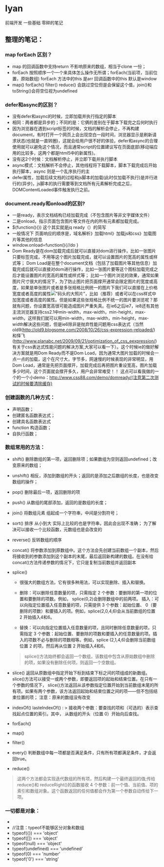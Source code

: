 # lyan
前端开发 一些基础 零碎的笔记
## 整理的笔记：
### map forEach 区别？
  * map 的回调函数中支持return 不影响原来的数组，相当于clone 一份；
  * forEach 按照顺序一个一个来具体怎么操作无所谓；forEach(当前项，当前位置，原始数组) forEach 方法中的this 是arr 回调函数中的this 默认是window
 * map() forEach() filter() reduce()  会跳过空位但是会保留这个值，join()和toString()会将空位视为undefined
### defer和async的区别？
  * 没有defer和async的时候，立即加载并执行指定的脚本
  * 相同：两者都是异步的；不同的是：它俩的差别在于脚本下载完之后何时执行
  * 因为浏览器在遇到script标签的时候，文档的解析会停止，不再构建document，有时打开一个网页上会出现空白一段时间，浏览器显示是刷新请求状态(也就是一直转圈)，这就会给用户很不好的体验，defer和async的合理使用就可以避免这个情况，而且通常script的位置建议写在页面底部(移动端应用的比较多，这两个都是html5中的新属性)。
  * 没有这2个时候：文档解析停止，并立即下载并执行脚本
  * async模式：文档解析不会停止，其他线程将下载脚本，脚本下载完成后开始执行脚本，async 则是一个乱序执行的主
  * defer属性，加载后续文档的过程和js脚本的加载(此时仅加载不执行)是并行进行的(异步)，js脚本的执行需要等到文档所有元素解析完成之后，DOMContentLoaded事件触发执行之前。

### document.ready和onload的区别?
  * 一是ready，表示文档结构已经加载完成（不包含图片等非文字媒体文件）
  * 二是onload，指示页面包含图片等文件在内的所有元素都加载完成。
  * $(function(){}) 这个其实就是jq ready（）的简写
  * 一般情况下 页面响应的顺序是，域名解析》加载html》加载js和css》加载图片等其他的信息
  * window.onload=function(){//do }
  * Dom Ready是在dom加载完成后就可以直接对dom进行操作，比如一张图片只要<img>标签完成，不用等这个图片加载完成，就可以设置图片的宽高的属性或样式等；
Dom Load是在整个document文档（包括了加载图片等其他信息）加载完成后就可以直接对dom进行操作，比如一张图片要等这个图标加载完成之后才能设置图片的宽高的属性或样式等；
比如一个图片浏览的效果，通常如果图片尺寸很大的情况下，为了防止图片把页面撑开通常会限定图片的宽度或高度，如果是单张图片或者是多张规格比例统一的图片下我们可以直接在<img>上价格宽度或者高度的属性<img src=“img.jpg” alt=”码头的大照片” width=“100” height=“90”>，比如（推荐）或者可以在css样式中加宽度或者高度的属性。但是如果这些张规格比例不统一的图片要浏览呢？那就有问题，你设置宽高很可能造成图片严重失真。在ie6之后ie7，ie8还有其他主流浏览器支持css2.1中min-width，max-width，min-height，max-width，这样我们就可以用min-width，max-width，min-height，max-width解决这些问题，但是ie6除非是抛弃性能问题用css表达式（当然old9(http://old9.blogsome.com/2008/10/26/css-expression-reloaded/)和怿飞(http://www.planabc.net/2009/09/21/optimization_of_css_eexpression/)有关于css表达式性能问题的解决方案,大家可以看一下）。这个时候ie的做好解决方案就是用Dom Ready而不是Dom Load，因为通常大图片加载的时候会一点一点的加载，这个在尺寸大，字节多，网速慢的时候表现的非常明显，用Dom Load，通常是先把页面撑开，加载完成后再把图片重设宽高，图片加载多少时间，这个页面就会撑开多久，用户会非常难受！！
这点可以看我做的一个的一个小demo：http://www.css88.com/demo/domready/(注意第二次测试的时候要清除缓存)
### 创建函数的几种方式：
   * 声明函数；
   * 创建匿名函数表达式；
   * 创建具名函数表达式
   * function 构造函数；
   * 自执行函数；
### 数组常用的方法：
   * shift() 删除数组的第一项，返回删除项；如果数组为空则返回undefined；改变原来的数组； 
   * unshift() 相反，添加到数组的开头；返回的是添加之后数组的长度，也是改变数组的操作；
   * pop() 删除最后一项，返回删除的项
   * push() 从数组的尾部添加，返回的是数组的长度；
   * join() 将数组元素 组起成一个字符串，中间是分割符号；
   * sort() 排序 从小到大 实际上比较的也是字符串，因此会出现不准确； 为了解决可以接收一个比较函数，元数组也是会改变的
   * reverse()  反转数组的顺序
   * concat()  将参数添加到原数组中。这个方法会先创建当前数组一个副本，然后将接收到的参数添加到这个副本的末尾，最后返回新构建的数组。在没有给 concat()方法传递参数的情况下，它只是复制当前数组并返回副本
   * splice()
       * 很强大的数组方法，它有很多种用法，可以实现删除、插入和替换。
       
      * 删除：可以删除任意数量的项，只需指定 2 个参数：要删除的第一项的位置和要删除的项数。例如， splice(0,2)会删除数组中的前两项。
         插入：可以向指定位置插入任意数量的项，只需提供 3 个参数：起始位置、 0（要删除的项数）和要插入的项。例如，splice(2,0,4,6)会从当前数组的位置 2 开始插入4和6。
       *  替换：可以向指定位置插入任意数量的项，且同时删除任意数量的项，只需指定 3 个参数：起始位置、要删除的项数和要插入的任意数量的项。插入的项数不必与删除的项数相等。例如，splice (2,1,4,6)会删除当前数组位置 2 的项，然后再从位置 2 开始插入4和6。


      > splice()方法始终都会返回一个数组，该数组中包含从原始数组中删除的项，如果没有删除任何项，则返回一个空数组。


   * slice()  返回从原数组中指定开始下标到结束下标之间的项组成的新数组。slice()方法可以接受一或两个参数，即要返回项的起始和结束位置。在只有一个参数的情况下， slice()方法返回从该参数指定位置开始到当前数组末尾的所有项。如果有两个参数，该方法返回起始和结束位置之间的项——但不包括结束位置的项； 注意：原来的数组没有改变
   * indexOf() lasteIndexOf() :
    >  接收两个参数：要查找的项和（可选的）表示查找起点位置的索引。其中， 从数组的开头（位置 0）开始向后查找。
   * forEach()
   * map()
   * filter()
   * every()  判断数组中每一项都是否满足条件，只有所有项都满足条件，才会返回true。
   * reduce()
   > 这两个方法都会实现迭代数组的所有项，然后构建一个最终返回的值;传给 reduce()和 reduceRight()的函数接收 4 个参数：前一个值、当前值、项的索引和数组对象。这个函数返回的任何值都会作为第一个参数自动传给下一项。
  ### 一切都是对象：
   * 
   * //注意：typeof不能够区分对象和数组  
   *  typeof({}) === 'object'  
   *  typeof([]) === 'object'  
   * typeof(null) === 'object'  
   * typeof(undefined) === 'undefined'  
   *  typeof(0) === 'number'  
   *  typeof('0') === 'string'  

 
